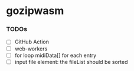gozipwasm
=========
### TODOs
- [ ] GitHub Action
- [ ] web-workers
- [ ] for loop midiData[] for each entry
- [ ] input file element: the fileList should be sorted
